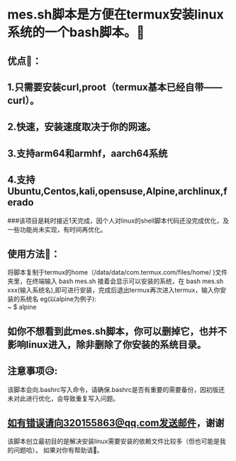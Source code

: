 mes.sh脚本是方便在termux安装linux系统的一个bash脚本。🙂
===
优点🥳：
---
  1.只需要安装curl,proot（termux基本已经自带——curl）。
  ---
  2.快速，安装速度取决于你的网速。
  ---
  3.支持arm64和armhf，aarch64系统
  ---
  4.支持Ubuntu,Centos,kali,opensuse,Alpine,archlinux,ferado
  --
  
###该项目是耗时接近1天完成，因个人对linux的shell脚本代码还没完成优化，及一些功能尚未实现，有时间再优化。

使用方法🤪：
---
  将脚本复制于termux的home（/data/data/com.termux.com/files/home/ )文件夹里，在终端输入 bash mes.sh
  接着会显示可以安装的系统，在 bash mes.sh xxx(输入系统名),即可进行安装，完成后退出termux再次进入termux，输入你安装的系统名
  eg(以alpine为例子):  
    ~ $  alpine

如你不想看到此mes.sh脚本，你可以删掉它，也并不影响linux进入，除非删除了你安装的系统目录。
---

注意事项😥:
---
  该脚本会向.bashrc写入命令，请确保.bashrc是否有重要的需要备份，因初版还未对此进行优化，会导致重复写入问题。
	
  如有错误请向320155863@qq.com发送邮件，谢谢
  ---
该脚本创立最初目的是解决安装linux需要安装的依赖文件比较多（但也可能是我的问题哈）。
如果对你有帮助请🌟。
